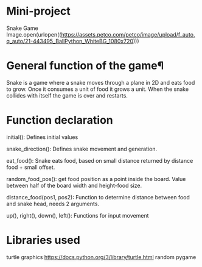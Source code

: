 # Mini-project
Snake Game
Image.open(urlopen((https://assets.petco.com/petco/image/upload/f_auto,q_auto/21-443495_BallPython_WhiteBG_1080x720)))
# General function of the game¶
Snake is a game where a snake moves through a plane in 2D and eats food to grow. Once it consumes a unit of food it grows a unit. When the snake collides with itself the game is over and restarts.

# Function declaration
initial(): Defines initial values

snake_direction(): Defines snake movement and generation.

eat_food(): Snake eats food, based on small distance returned by distance food + small offset.

random_food_pos(): get food position as a point inside the board. Value between half of
the board width and height-food size.

distance_food(pos1, pos2): Function to determine distance between food and snake head, needs 2 arguments.

up(), right(), down(), left(): Functions for input movement 

# Libraries used
turtle graphics https://docs.python.org/3/library/turtle.html
random 
pygame

